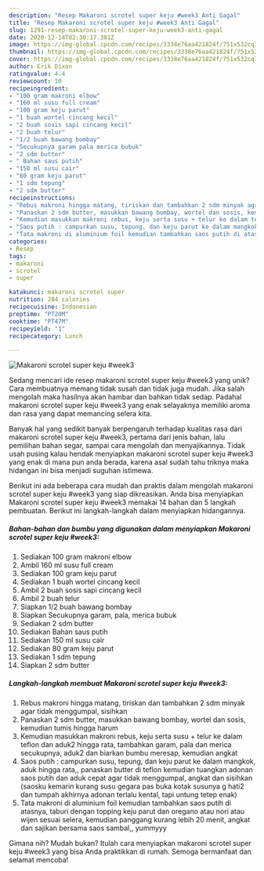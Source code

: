 ```yaml
---
description: "Resep Makaroni scrotel super keju #week3 Anti Gagal"
title: "Resep Makaroni scrotel super keju #week3 Anti Gagal"
slug: 1291-resep-makaroni-scrotel-super-keju-week3-anti-gagal
date: 2020-12-14T02:30:17.381Z
image: https://img-global.cpcdn.com/recipes/3338e76aa421824f/751x532cq70/makaroni-scrotel-super-keju-week3-foto-resep-utama.jpg
thumbnail: https://img-global.cpcdn.com/recipes/3338e76aa421824f/751x532cq70/makaroni-scrotel-super-keju-week3-foto-resep-utama.jpg
cover: https://img-global.cpcdn.com/recipes/3338e76aa421824f/751x532cq70/makaroni-scrotel-super-keju-week3-foto-resep-utama.jpg
author: Erik Dixon
ratingvalue: 4.4
reviewcount: 10
recipeingredient:
- "100 gram makroni elbow"
- "160 ml susu full cream"
- "100 gram keju parut"
- "1 buah wortel cincang kecil"
- "2 buah sosis sapi cincang kecil"
- "2 buah telur"
- "1/2 buah bawang bombay"
- "Secukupnya garam pala merica bubuk"
- "2 sdm butter"
- " Bahan saus putih"
- "150 ml susu cair"
- "80 gram keju parut"
- "1 sdm tepung"
- "2 sdm butter"
recipeinstructions:
- "Rebus makroni hingga matang, tiriskan dan tambahkan 2 sdm minyak agar tidak menggumpal, sisihkan"
- "Panaskan 2 sdm butter, masukkan bawang bombay, wortel dan sosis, kemudian tumis hingga harum"
- "Kemudian masukkan makroni rebus, keju serta susu + telur ke dalam teflon dan aduk2 hingga rata, tambahkan garam, pala dan merica secukupnya, aduk2 dan biarkan bumbu meresap, kemudian angkat"
- "Saos putih : campurkan susu, tepung, dan keju parut ke dalam mangkok, aduk hingga rata,, panaskan butter di teflon kemudian tuangkan adonan saos putih dan aduk cepat agar tidak menggumpal, angkat dan sisihkan (saosku kemarin kurang susu gegara pas buka kotak susunya g hati2 dan tumpah akhirnya adonan terlalu kental, tapi untung tetep enak)"
- "Tata makroni di aluminium foil kemudian tambahkan saos putih di atasnya, taburi dengan topping keju parut dan oregano atau nori atau wijen sesuai selera, kemudian panggang kurang lebih 20 menit, angkat dan sajikan bersama saos sambal,, yummyyy"
categories:
- Resep
tags:
- makaroni
- scrotel
- super

katakunci: makaroni scrotel super 
nutrition: 284 calories
recipecuisine: Indonesian
preptime: "PT20M"
cooktime: "PT47M"
recipeyield: "1"
recipecategory: Lunch

---
```



![Makaroni scrotel super keju #week3](https://img-global.cpcdn.com/recipes/3338e76aa421824f/751x532cq70/makaroni-scrotel-super-keju-week3-foto-resep-utama.jpg)

Sedang mencari ide resep makaroni scrotel super keju #week3 yang unik? Cara membuatnya memang tidak susah dan tidak juga mudah. Jika salah mengolah maka hasilnya akan hambar dan bahkan tidak sedap. Padahal makaroni scrotel super keju #week3 yang enak selayaknya memiliki aroma dan rasa yang dapat memancing selera kita.

Banyak hal yang sedikit banyak berpengaruh terhadap kualitas rasa dari makaroni scrotel super keju #week3, pertama dari jenis bahan, lalu pemilihan bahan segar, sampai cara mengolah dan menyajikannya. Tidak usah pusing kalau hendak menyiapkan makaroni scrotel super keju #week3 yang enak di mana pun anda berada, karena asal sudah tahu triknya maka hidangan ini bisa menjadi suguhan istimewa.




Berikut ini ada beberapa cara mudah dan praktis dalam mengolah makaroni scrotel super keju #week3 yang siap dikreasikan. Anda bisa menyiapkan Makaroni scrotel super keju #week3 memakai 14 bahan dan 5 langkah pembuatan. Berikut ini langkah-langkah dalam menyiapkan hidangannya.

<!--inarticleads1-->

##### Bahan-bahan dan bumbu yang digunakan dalam menyiapkan Makaroni scrotel super keju #week3:

1. Sediakan 100 gram makroni elbow
1. Ambil 160 ml susu full cream
1. Sediakan 100 gram keju parut
1. Sediakan 1 buah wortel cincang kecil
1. Ambil 2 buah sosis sapi cincang kecil
1. Ambil 2 buah telur
1. Siapkan 1/2 buah bawang bombay
1. Siapkan Secukupnya garam, pala, merica bubuk
1. Sediakan 2 sdm butter
1. Sediakan  Bahan saus putih
1. Sediakan 150 ml susu cair
1. Sediakan 80 gram keju parut
1. Sediakan 1 sdm tepung
1. Siapkan 2 sdm butter




<!--inarticleads2-->

##### Langkah-langkah membuat Makaroni scrotel super keju #week3:

1. Rebus makroni hingga matang, tiriskan dan tambahkan 2 sdm minyak agar tidak menggumpal, sisihkan
1. Panaskan 2 sdm butter, masukkan bawang bombay, wortel dan sosis, kemudian tumis hingga harum
1. Kemudian masukkan makroni rebus, keju serta susu + telur ke dalam teflon dan aduk2 hingga rata, tambahkan garam, pala dan merica secukupnya, aduk2 dan biarkan bumbu meresap, kemudian angkat
1. Saos putih : campurkan susu, tepung, dan keju parut ke dalam mangkok, aduk hingga rata,, panaskan butter di teflon kemudian tuangkan adonan saos putih dan aduk cepat agar tidak menggumpal, angkat dan sisihkan (saosku kemarin kurang susu gegara pas buka kotak susunya g hati2 dan tumpah akhirnya adonan terlalu kental, tapi untung tetep enak)
1. Tata makroni di aluminium foil kemudian tambahkan saos putih di atasnya, taburi dengan topping keju parut dan oregano atau nori atau wijen sesuai selera, kemudian panggang kurang lebih 20 menit, angkat dan sajikan bersama saos sambal,, yummyyy




Gimana nih? Mudah bukan? Itulah cara menyiapkan makaroni scrotel super keju #week3 yang bisa Anda praktikkan di rumah. Semoga bermanfaat dan selamat mencoba!
